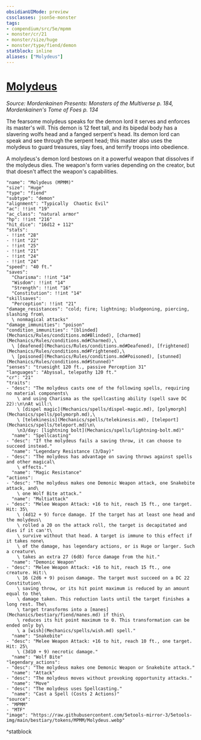 ```yaml
---
obsidianUIMode: preview
cssclasses: json5e-monster
tags:
- compendium/src/5e/mpmm
- monster/cr/21
- monster/size/huge
- monster/type/fiend/demon
statblock: inline
aliases: ["Molydeus"]
---
```

# [Molydeus](Mechanics\bestiary\fiend/molydeus-mpmm.md)
*Source: Mordenkainen Presents: Monsters of the Multiverse p. 184, Mordenkainen's Tome of Foes p. 134*  

The fearsome molydeus speaks for the demon lord it serves and enforces its master's will. This demon is 12 feet tall, and its bipedal body has a slavering wolfs head and a fanged serpent's head. Its demon lord can speak and see through the serpent head; this master also uses the molydeus to guard treasures, slay foes, and terrify troops into obedience.

A molydeus's demon lord bestows on it a powerful weapon that dissolves if the molydeus dies. The weapon's form varies depending on the creator, but that doesn't affect the weapon's capabilities.

```statblock
"name": "Molydeus (MPMM)"
"size": "Huge"
"type": "fiend"
"subtype": "demon"
"alignment": "Typically  Chaotic Evil"
"ac": !!int "19"
"ac_class": "natural armor"
"hp": !!int "216"
"hit_dice": "16d12 + 112"
"stats":
- !!int "28"
- !!int "22"
- !!int "25"
- !!int "21"
- !!int "24"
- !!int "24"
"speed": "40 ft."
"saves":
  "Charisma": !!int "14"
  "Wisdom": !!int "14"
  "Strength": !!int "16"
  "Constitution": !!int "14"
"skillsaves":
  "Perception": !!int "21"
"damage_resistances": "cold; fire; lightning; bludgeoning, piercing, slashing from\
  \ nonmagical attacks"
"damage_immunities": "poison"
"condition_immunities": "[blinded](Mechanics/Rules/conditions.md#Blinded), [charmed](Mechanics/Rules/conditions.md#Charmed),\
  \ [deafened](Mechanics/Rules/conditions.md#Deafened), [frightened](Mechanics/Rules/conditions.md#Frightened),\
  \ [poisoned](Mechanics/Rules/conditions.md#Poisoned), [stunned](Mechanics/Rules/conditions.md#Stunned)"
"senses": "truesight 120 ft., passive Perception 31"
"languages": "Abyssal, telepathy 120 ft."
"cr": "21"
"traits":
- "desc": "The molydeus casts one of the following spells, requiring no material components\
    \ and using Charisma as the spellcasting ability (spell save DC 22):\n\nAt will:\
    \ [dispel magic](Mechanics/spells/dispel-magic.md), [polymorph](Mechanics/spells/polymorph.md),\
    \ [telekinesis](Mechanics/spells/telekinesis.md), [teleport](Mechanics/spells/teleport.md)\n\
    \n3/day: [lightning bolt](Mechanics/spells/lightning-bolt.md)"
  "name": "Spellcasting"
- "desc": "If the molydeus fails a saving throw, it can choose to succeed instead."
  "name": "Legendary Resistance (3/Day)"
- "desc": "The molydeus has advantage on saving throws against spells and other magical\
    \ effects."
  "name": "Magic Resistance"
"actions":
- "desc": "The molydeus makes one Demonic Weapon attack, one Snakebite attack, and\
    \ one Wolf Bite attack."
  "name": "Multiattack"
- "desc": "Melee Weapon Attack: +16 to hit, reach 15 ft., one target. Hit: 35\
    \ (4d12 + 9) force damage. If the target has at least one head and the molydeus\
    \ rolled a 20 on the attack roll, the target is decapitated and dies if it can't\
    \ survive without that head. A target is immune to this effect if it takes none\
    \ of the damage, has legendary actions, or is Huge or larger. Such a creature\
    \ takes an extra 27 (6d8) force damage from the hit."
  "name": "Demonic Weapon"
- "desc": "Melee Weapon Attack: +16 to hit, reach 15 ft., one creature. Hit:\
    \ 16 (2d6 + 9) poison damage. The target must succeed on a DC 22 Constitution\
    \ saving throw, or its hit point maximum is reduced by an amount equal to the\
    \ damage taken. This reduction lasts until the target finishes a long rest. The\
    \ target transforms into a [manes](Mechanics/bestiary/fiend/manes.md) if this\
    \ reduces its hit point maximum to 0. This transformation can be ended only by\
    \ a [wish](Mechanics/spells/wish.md) spell."
  "name": "Snakebite"
- "desc": "Melee Weapon Attack: +16 to hit, reach 10 ft., one target. Hit: 25\
    \ (3d10 + 9) necrotic damage."
  "name": "Wolf Bite"
"legendary_actions":
- "desc": "The molydeus makes one Demonic Weapon or Snakebite attack."
  "name": "Attack"
- "desc": "The molydeus moves without provoking opportunity attacks."
  "name": "Move"
- "desc": "The molydeus uses Spellcasting."
  "name": "Cast a Spell (Costs 2 Actions)"
"source":
- "MPMM"
- "MTF"
"image": "https://raw.githubusercontent.com/5etools-mirror-3/5etools-img/main/bestiary/tokens/MPMM/Molydeus.webp"
```
^statblock